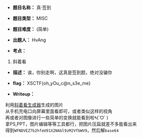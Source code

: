 * **题目名称：** 真·签到

* **题目类型：** MISC

* **题目难度：** (简单)

* **出题人：** HvAng

* **考点：**  

1. 斜着看

* **描述：**  诶，你别走啊，这真是签到题，绝对没骗你

* **flag：** XSCTF{oh_yOu_c@n_s3e_me}

* **Writeup：**

利用[斜着看生成器](https://lab.magiconch.com/xzk/)生成的图片       
从手机充电口向屏幕里面看即可，或者类似这样的视角       
再或者对图像进行⼀些简单的变换就能看到啦٩(ˊᗜˋ )       
拿PS,PPT，图片编辑等等工具都行，把图片压扁就差不多能看出来       
得到`WFNDVEZ7b2hfeU91X2NAbl9zM2VfbWV9`，然后解`base64`
